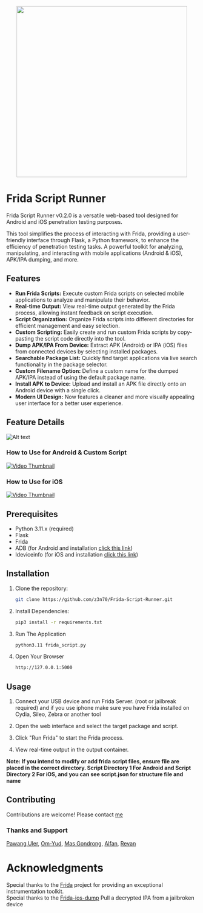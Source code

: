 <p align="center">
  <img src="https://raw.githubusercontent.com/z3n70/Frida-Script-Runner/refs/heads/develop/static/img/fsr_logo.png" width="450">
</p>


# Frida Script Runner

Frida Script Runner v0.2.0 is a versatile web-based tool designed for Android and iOS penetration testing purposes.

This tool simplifies the process of interacting with Frida, providing a user-friendly interface through Flask, a Python framework, to enhance the efficiency of penetration testing tasks.
A powerful toolkit for analyzing, manipulating, and interacting with mobile applications (Android & iOS), APK/IPA dumping, and more.

## Features

- **Run Frida Scripts:** Execute custom Frida scripts on selected mobile applications to analyze and manipulate their behavior.
- **Real-time Output:** View real-time output generated by the Frida process, allowing instant feedback on script execution.
- **Script Organization:** Organize Frida scripts into different directories for efficient management and easy selection.
- **Custom Scripting:** Easily create and run custom Frida scripts by copy-pasting the script code directly into the tool.
- **Dump APK/IPA From Device:** Extract APK (Android) or IPA (iOS) files from connected devices by selecting installed packages.
- **Searchable Package List:** Quickly find target applications via live search functionality in the package selector.
- **Custom Filename Option:** Define a custom name for the dumped APK/IPA instead of using the default package name.
- **Install APK to Device:** Upload and install an APK file directly onto an Android device with a single click.
- **Modern UI Design:** Now features a cleaner and more visually appealing user interface for a better user experience.

## Feature Details
![Alt text](https://raw.githubusercontent.com/z3n70/Frida-Script-Runner/main/static/image.png)

### How to Use for Android & Custom Script
[![Video Thumbnail](https://img.youtube.com/vi/LGx0L_uQQDY/0.jpg)](https://www.youtube.com/watch?v=LGx0L_uQQDY)

### How to Use for iOS
[![Video Thumbnail](https://img.youtube.com/vi/kTp5RTjR5uA/0.jpg)](https://www.youtube.com/watch?v=kTp5RTjR5uA)

## Prerequisites

- Python 3.11.x (required)
- Flask
- Frida
- ADB (for Android and installation [click this link](https://beebom.com/how-to-install-adb-windows-mac/))
- Ideviceinfo (for iOS and installation [click this link](https://command-not-found.com/ideviceinfo))

## Installation

1. Clone the repository:

   ```bash
   git clone https://github.com/z3n70/Frida-Script-Runner.git

2. Install Dependencies:

   ```bash
   pip3 install -r requirements.txt

3. Run The Application

   ```bash
   python3.11 frida_script.py

4. Open Your Browser

   ```bash
   http://127.0.0.1:5000

## Usage
1. Connect your USB device and run Frida Server. (root or jailbreak required) and if you use iphone make sure you have Frida installed on Cydia, Sileo, Zebra or another tool

2. Open the web interface and select the target package and script.

3. Click "Run Frida" to start the Frida process.

4. View real-time output in the output container.

**Note: If you intend to modify or add frida script files, ensure file are placed in the correct directory. Script Directory 1 For Android and Script Directory 2 For iOS, and you can see script.json for structure file and name**

## Contributing
Contributions are welcome! Please contact [me](https://x.com/zenalarifin_) 

### Thanks and Support
[Pawang Uler](https://github.com/karjok), [Om-Yud](https://github.com/Yudha-ard), [Mas Gondrong](https://github.com/xcapri), [Alfan](https://github.com/alfanilham), [Revan](https://github.com/revan-ar)

# Acknowledgments
Special thanks to the [Frida](https://frida.re/) project for providing an exceptional instrumentation toolkit.\
Special thanks to the [Frida-ios-dump](https://github.com/AloneMonkey/frida-ios-dump) Pull a decrypted IPA from a jailbroken device
